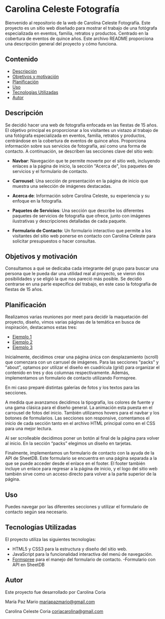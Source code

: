 # Carolina Celeste Fotografía

Bienvenido al repositorio de la web de Carolina Celeste Fotografía. Este proyecto es un sitio web diseñado para mostrar el trabajo de una fotógrafa especializada en eventos, familia, retratos y productos. Centrado en la cobertura de eventos de quince años. Este archivo README proporciona una descripción general del proyecto y cómo funciona.

## Contenido

- [Descripción](#descripción)
- [Objetivos y motivación](#objetivos-y-motivación)
- [Planificación](#planificación)
- [Uso](#uso)
- [Tecnologías Utilizadas](#tecnologías-utilizadas)
- [Autor](#autor)

## Descripción
Se decidió hacer una web de fotografía enfocada en las fiestas de 15 años. El objetivo principal es proporcionar a los visitantes un vistazo al trabajo de una fotógrafa especializada en eventos, familia, retratos y productos, centrándose en la cobertura de eventos de quince años.
Proporciona información sobre sus servicios de fotografía, así como una forma de contacto.
A continuación, se describen las secciones clave del sitio web:

- **Navbar**: Navegación que te permite moverte por el sitio web, incluyendo enlaces a la página de inicio, la sección "Acerca de", los paquetes de servicios y el formulario de contacto.

- **Carrousel**: Una sección de presentación en la página de inicio que muestra una selección de imágenes destacadas.

- **Acerca de**: Información sobre Carolina Celeste, su experiencia y su enfoque en la fotografía.

- **Paquetes de Servicios**: Una sección que describe los diferentes paquetes de servicios de fotografía que ofrece, junto con imágenes ilustrativas y descripciones detalladas de cada paquete.

- **Formulario de Contacto**: Un formulario interactivo que permite a los visitantes del sitio web ponerse en contacto con Carolina Celeste para solicitar presupuestos o hacer consultas.

## Objetivos y motivación

Consultamos a qué se dedicaba cada integrante del grupo para buscar una persona que le pueda dar una utilidad real al proyecto, se vieron dos posibilidades y se eligió la que nos pareció más posible.
 Se decidió centrarse en una parte específica del trabajo, en este caso la fotografía de fiestas de 15 años.
## Planificación

Realizamos varias reuniones por meet para decidir la maquetación del proyecto, diseño, vimos varias páginas de la temática en busca de inspiración, destacamos estas tres: 
- [Ejemplo 1](https://www.the-wild-bride.com/)
- [Ejemplo 2](https://ariellefrioza.com/)
- [Ejemplo 3](https://www.kirstennoelle.com/)

Inicialmente, decidimos crear una página única con desplazamiento (scroll) que comenzara con un carrusel de imágenes. Para las secciones "packs" y "about", optamos por utilizar el diseño en cuadrícula (grid) para organizar el contenido en tres y dos columnas respectivamente. Además, implementamos un formulario de contacto utilizando Formspree.

En mi caso preparé distintas galerías de fotos y los textos para las secciones.

A medida que avanzamos decidimos la tipografía, los colores de fuente y una gama clásica para el diseño general.
La animación esta puesta en el carrousel de fotos del inicio.
 También utilizamos hovers para el navbar y los botones de formularios.
Las secciones son responsive, comentamos el inicio de cada sección tanto en el archivo HTML principal como en el CSS para una mejor lectura.

Al ser scrolleable decidimos poner un botón al final de la página para volver al inicio.
 En la sección “packs” elegimos un diseño en tarjetas.

Finalmente, implementamos un formulario de contacto con la ayuda de la API de SheetDB. Este formulario se encuentra en una página separada a la que se puede acceder desde el enlace en el footer. El footer también incluye un enlace para regresar a la página de inicio, y el logo del sitio web también sirve como un acceso directo para volver a la parte superior de la página.

## Uso

Puedes navegar por las diferentes secciones y utilizar el formulario de contacto según sea necesario.

## Tecnologías Utilizadas

El proyecto utiliza las siguientes tecnologías:

- HTML5 y CSS3 para la estructura y diseño del sitio web.
- JavaScript para la funcionalidad interactiva del menú de navegación.
- [Formspree](https://formspree.io/) para el manejo del formulario de contacto.
-Formulario con API en SheetDB

## Autor

Este proyecto fue desarrollado por Carolina Coria



María Paz Mario
mariapazmario@gmail.com

Carolina Celeste Coria
coriacarolina@gmail.com
